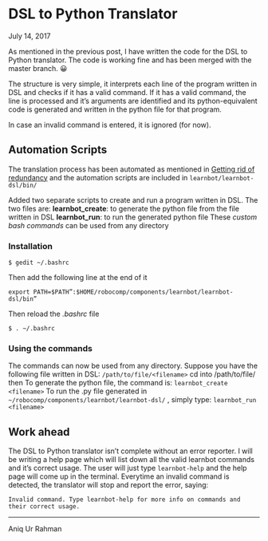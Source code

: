 # DSL to Python Translator

July 14, 2017


As mentioned in the previous post, I have written the code for the DSL to Python translator. The code is working fine and has been merged with the master branch. 😀

The structure is very simple, it interprets each line of the program written in DSL and checks if it has a valid command. If it has a valid command, the line is processed and it’s arguments are identified and its python-equivalent code is generated and written in the python file for that program.

In case an invalid command is entered, it is ignored (for now).

## Automation Scripts

The translation process has been automated as mentioned in [Getting rid of redundancy](https://wordpress.com/post/uniquevolution.wordpress.com/272) and the automation scripts are included in `learnbot/learnbot-dsl/bin/`

Added two separate scripts to create and run a program written in DSL.
The two files are:
**learnbot_create**: to generate the python file from the file written in DSL
**learnbot_run**: to run the generated python file
These *custom bash commands* can be used from any directory
### Installation

    $ gedit ~/.bashrc

Then add the following line at the end of it

    export PATH=$PATH”:$HOME/robocomp/components/learnbot/learnbot-dsl/bin”

Then reload the *.bashrc* file

    $ . ~/.bashrc

### Using the commands

The commands can now be used from any directory.
Suppose you have the following file written in DSL: `/path/to/file/<filename>`
cd into /path/to/file/ then
To generate the python file, the command is: `learnbot_create <filename>`
To run the <filename>.py file generated in `~/robocomp/components/learnbot/learnbot-dsl/` , simply type: `learnbot_run <filename>`

## Work ahead

The DSL to Python translator isn’t complete without an error reporter. I will be writing a help page which will list down all the valid learnbot commands and it’s correct usage. The user will just type `learnbot-help` and the help page will come up in the terminal.
Everytime an invalid command is detected, the translator will stop and report the error, saying:

    Invalid command. Type learnbot-help for more info on commands and their correct usage.

* * *
Aniq Ur Rahman